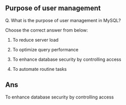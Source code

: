 ## Purpose of user management

Q. What is the purpose of user management in MySQL?

Choose the correct answer from below:
  
  1. To reduce server load

  2. To optimize query performance

  3. To enhance database security by controlling access

  4. To automate routine tasks

## Ans
To enhance database security by controlling access
